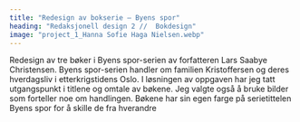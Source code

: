 ```yaml
---
title: "Redesign av bokserie – Byens spor"
heading: "Redaksjonell design 2 //  Bokdesign"
image: "project_1_Hanna Sofie Haga Nielsen.webp"
---
```


Redesign av tre bøker i Byens spor-serien av forfatteren Lars Saabye Christensen. Byens spor-serien handler om familien Kristoffersen og deres hverdagsliv i etterkrigstidens Oslo. I løsningen av oppgaven har jeg tatt utgangspunkt i titlene og omtale av bøkene. Jeg valgte også å bruke bilder som forteller noe om handlingen. Bøkene har sin egen farge på serietittelen Byens spor for å skille de fra hverandre
